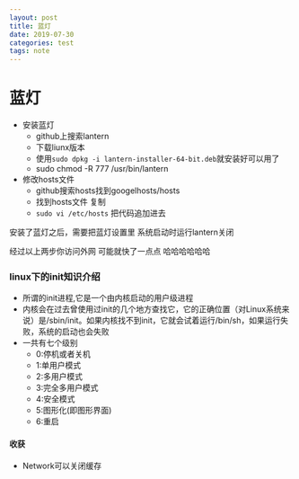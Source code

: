 ```yaml
---
layout: post
title: 蓝灯
date: 2019-07-30
categories: test
tags: note
---
```


# 蓝灯

- 安装蓝灯
  - github上搜索lantern
  - 下载liunx版本
  - 使用`sudo dpkg -i lantern-installer-64-bit.deb`就安装好可以用了
  - sudo chmod -R 777 /usr/bin/lantern
- 修改hosts文件
  - github搜索hosts找到googelhosts/hosts
  - 找到hosts文件 复制
  - `sudo vi /etc/hosts` 把代码追加进去

安装了蓝灯之后，需要把蓝灯设置里 系统启动时运行lantern关闭

经过以上两步你访问外网 可能就快了一点点 哈哈哈哈哈哈

### linux下的init知识介绍

- 所谓的init进程,它是一个由内核启动的用户级进程
- 内核会在过去曾使用过init的几个地方查找它，它的正确位置（对Linux系统来说）是/sbin/init。如果内核找不到init，它就会试着运行/bin/sh，如果运行失败，系统的启动也会失败
- 一共有七个级别
  - 0:停机或者关机
  - 1:单用户模式
  - 2:多用户模式
  - 3:完全多用户模式
  - 4:安全模式
  - 5:图形化(即图形界面)
  - 6:重启

#### 收获

- Network可以关闭缓存